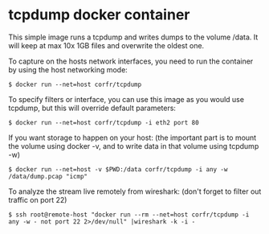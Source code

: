 # tcpdump docker container

This simple image runs a tcpdump and writes dumps to the volume /data.
It will keep at max 10x 1GB files and overwrite the oldest one.

To capture on the hosts network interfaces, you need to run the
container by using the host networking mode:

    $ docker run --net=host corfr/tcpdump

To specify filters or interface, you can use this image as you would
use tcpdump, but this will override default parameters:

    $ docker run --net=host corfr/tcpdump -i eth2 port 80

If you want storage to happen on your host:
(the important part is to mount the volume using docker -v, and to write data in that volume using tcpdump -w)

    $ docker run --net=host -v $PWD:/data corfr/tcpdump -i any -w /data/dump.pcap "icmp"

To analyze the stream live remotely from wireshark:
(don't forget to filter out traffic on port 22)

    $ ssh root@remote-host "docker run --rm --net=host corfr/tcpdump -i any -w - not port 22 2>/dev/null" |wireshark -k -i -

